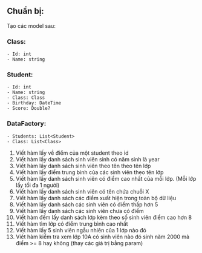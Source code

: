 ## Chuẩn bị:

Tạo các model sau:

### Class:
    - Id: int
    - Name: string

### Student:
    - Id: int
    - Name: string
    - Class: Class
    - Birthday: DateTime
    - Score: Double?

### DataFactory:
    - Students: List<Student>
    - Class: List<Class>

1. Viết hàm lấy về điểm của một student theo id 
2. Viết hàm lấy danh sách sinh viên sinh có năm sinh là year
3. Viết hàm lấy danh sách sinh viên theo tên theo tên lớp
4. Viết hàm lấy điểm trung bình của các sinh viên theo tên lớp
5. Viết hàm lấy danh sách sinh viên có điểm cao nhất của mỗi lớp. (Mỗi lớp lấy tối đa 1 người)
6. Viết hàm lấy danh sách sinh viên có tên chứa chuỗi X
7. Viết hàm lấy danh sách các điểm xuất hiện trong toàn bộ dữ liệu
8. Viết hàm lấy danh sách các sinh viên có điểm thấp hơn 5
9. Viết hàm lấy danh sách các sinh viên chưa có điểm
10. Viết hàm đếm lấy danh sách lớp kèm theo số sinh viên điểm cao hơn 8
11. Viết hàm tìm lớp có điểm trung bình cao nhất
12. Viết hàm lấy 5 sinh viên ngẫu nhiên của 1 lớp nào đó
13. Viết hàm kiểm tra xem lớp 10A có sinh viên nào đó sinh năm 2000 mà điểm >= 8 hay không (thay các giá trị bằng param)


